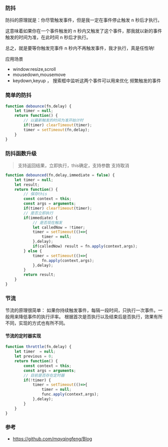 ### 防抖
防抖的原理就是：你尽管触发事件，但是我一定在事件停止触发 n 秒后才执行。

这意味着如果你在一个事件触发的 n 秒内又触发了这个事件，那我就以新的事件触发的时间为准，在此时间 n 秒后才执行。

总之，就是要等你触发完事件 n 秒内不再触发事件，我才执行，真是任性呐!

应用场景
- window:resize,scroll
- mousedown,mousemove
- keydown,keyup ， 搜索框中监听这两个事件可以用来优化
频繁触发的事件

### 简单的防抖
```js
function debounce(fn,delay) {
    let timer = null;
    return function() {
        // 以最新触发的时间为准开始计时
        if(timer) clearTimeout(timer);
        timer = setTimeout(fn,delay);
    }
}
```
### 防抖函数升级
> 支持返回结果，立即执行，this确定，支持参数
> 支持取消
```js
function debounced(fn,delay,immediate = false) {
    let timer = null;
    let result;
    return function() {
        // 保存this
        const context = this;
        const args = arguments;
        if(timer) clearTimeout(timer);
        // 是否立即执行
        if(immediate) {
            // 是否现在触发
            let calledNow = !timer;
            timer = setTimeout(()=>{
                timer = null;
            },delay);
            if(calledNow) result = fn.apply(context,args);
        } else {
            timer = setTimeout(()=>{
                fn.apply(context,args);
            },delay);
        }
        return result;
    }
}
```


### 节流
节流的原理很简单：
如果你持续触发事件，每隔一段时间，只执行一次事件。一般用来降低事件的执行评率。
根据首次是否执行以及结束后是否执行，效果有所不同，实现的方式也有所不同。
#### 节流的定时器实现
```js
function throttle(fn,delay) {
    let timer  = null;
    let previous = 0;
    return function() {
        const context = this;
        const args = arguments;
        // 目前是否存在定时器
        if(!timer) {
            timer = setTimeout(()=>{
                timer = null;
                func.apply(context,args);
            },delay);
        }
    }
}
```

### 参考
- https://github.com/mqyqingfeng/Blog